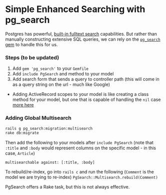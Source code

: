 # Simple Enhanced Searching with pg_search

Postgres has powerful, [built-in fulltext search](http://www.postgresql.org/docs/9.5/static/textsearch.html) capabilities. But rather than manually constructing extensive SQL queries, we can rely on the [`pg_search` gem](https://github.com/Casecommons/pg_search/blob/master/README.md) to handle this for us.

### Steps (to be updated)

1. Add `gem 'pg_search'` to your `Gemfile`
2. Add `include PgSearch` and method to your model
3. Add search form that sends a query to controller path (this will come in as a query string on the url - much like Google)

- Adding ActiveRecord scopes to your model is like creating a class method for your model, but one that is capable of handling the `nil` case [more here](http://aspiringwebdev.com/use-activerecord-scopes-not-class-methods-in-rails-to-avoid-errors/)

### Adding Global Multisearch

```sh
rails g pg_search:migration:multisearch
rake db:migrate
```

Then add the following to your models after `include PgSearch` (note that `:title` and `:body` would represent columns on the specific model - in this case, `Article`)

`multisearchable against: [:title, :body]`

To rebuild/re-index, go into `rails c` and run the following (`Comment` is the model we are trying to re-index)
`PgSearch::Multisearch.rebuild(Comment)`

PgSearch offers a Rake task, but this is not always effective.
